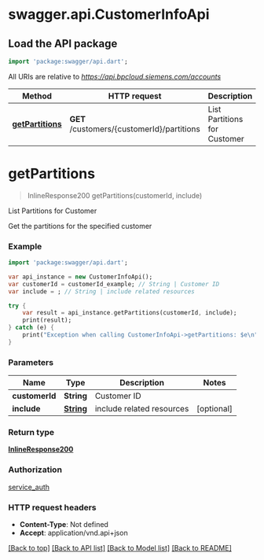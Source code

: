 # swagger.api.CustomerInfoApi

## Load the API package
```dart
import 'package:swagger/api.dart';
```

All URIs are relative to *https://api.bpcloud.siemens.com/accounts*

Method | HTTP request | Description
------------- | ------------- | -------------
[**getPartitions**](CustomerInfoApi.md#getPartitions) | **GET** /customers/{customerId}/partitions | List Partitions for Customer

# **getPartitions**
> InlineResponse200 getPartitions(customerId, include)

List Partitions for Customer

Get the partitions for the specified customer

### Example
```dart
import 'package:swagger/api.dart';

var api_instance = new CustomerInfoApi();
var customerId = customerId_example; // String | Customer ID
var include = ; // String | include related resources

try {
    var result = api_instance.getPartitions(customerId, include);
    print(result);
} catch (e) {
    print("Exception when calling CustomerInfoApi->getPartitions: $e\n");
}
```

### Parameters

Name | Type | Description  | Notes
------------- | ------------- | ------------- | -------------
 **customerId** | **String**| Customer ID | 
 **include** | [**String**](.md)| include related resources | [optional] 

### Return type

[**InlineResponse200**](InlineResponse200.md)

### Authorization

[service_auth](../README.md#service_auth)

### HTTP request headers

 - **Content-Type**: Not defined
 - **Accept**: application/vnd.api+json

[[Back to top]](#) [[Back to API list]](../README.md#documentation-for-api-endpoints) [[Back to Model list]](../README.md#documentation-for-models) [[Back to README]](../README.md)

